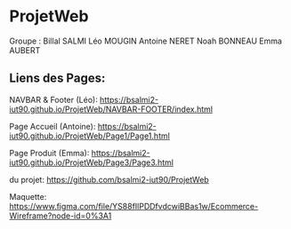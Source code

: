 # ProjetWeb
Groupe : Billal SALMI Léo MOUGIN Antoine NERET Noah BONNEAU Emma AUBERT
## Liens des Pages:
NAVBAR & Footer (Léo): https://bsalmi2-iut90.github.io/ProjetWeb/NAVBAR-FOOTER/index.html

Page Accueil (Antoine): https://bsalmi2-iut90.github.io/ProjetWeb/Page1/Page1.html

Page Produit (Emma): https://bsalmi2-iut90.github.io/ProjetWeb/Page3/Page3.html

du projet: https://github.com/bsalmi2-iut90/ProjetWeb

Maquette: https://www.figma.com/file/YS88fIlPDDfvdcwiBBas1w/Ecommerce-Wireframe?node-id=0%3A1
